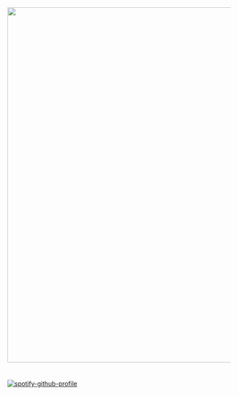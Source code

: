 <img src="https://64.media.tumblr.com/3f5af5309324f22a56afe6ea495ed64b/8c0fd99b7cf527a9-93/s1280x1920/c62510e2beb7c3331e1eb4186b9adaaae9c83417.pnj" width="800" height="800" />  

#

[![spotify-github-profile](https://spotify-github-profile.kittinanx.com/api/view?uid=313gi53l5bkngbi23l7qdza4t6ha&cover_image=true&theme=default&show_offline=true&background_color=121212&interchange=true&bar_color=53b14f&bar_color_cover=true)](https://spotify-github-profile.kittinanx.com/api/view?uid=313gi53l5bkngbi23l7qdza4t6ha&redirect=true)
<!---
AlexShads/AlexShads is a ✨ special ✨ repository because its `README.md` (this file) appears on your GitHub profile.
You can click the Preview link to take a look at your changes.
--->
